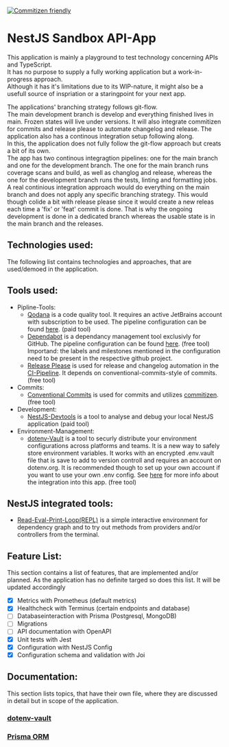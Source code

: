 [![Commitizen friendly](https://img.shields.io/badge/commitizen-friendly-brightgreen.svg)](http://commitizen.github.io/cz-cli/)
  
# NestJS Sandbox API-App
This application is mainly a playground to test technology concerning APIs and TypeScript.  
It has no purpose to supply a fully working application but a work-in-progress approach.  
Although it has it's limitations due to its WIP-nature, it might also be a usefull source of inspriation or a staringpoint for your next app.
  
The applications' branching strategy follows git-flow.  
The main development branch is develop and everything finished lives in main. Frozen states will live under versions. It will also integrate commitizen for commits and release please to automate changelog and release. The application also has a continous integration setup following along.  
In this, the application does not fully follow the git-flow approach but creats a bit of its own.  
The app has two continous integragtion pipelines: one for the main branch and one for the development branch. The one for the main branch runs coverage scans and build, as well as changlog and release, whereas the one for the development branch runs the tests, linting and formatting jobs.  
A real continious integration approach would do everything on the main branch and does not apply any specific branching strategy. This would though colide a bit with release please since it would create a new releas each time a 'fix' or 'feat' commit is done. That is why the ongoing development is done in a dedicated branch whereas the usable state is in the main branch and the releases. 

## Technologies used:
The following list contains technologies and approaches, that are used/demoed in the application.

## Tools used:
- Pipline-Tools:
    - [Qodana](https://www.qodana.cloud) is a code quality tool. It requires an active JetBrains account with subscription to be used. The pipeline configuration can be found [here](./.github/workflows/qodana-scan.yml). (paid tool) 
    - [Dependabot](https://github.com/dependabot) is a dependancy management tool exclusivly for GitHub. The pipeline configuration can be found [here](./.github/dependabot.yml). (free tool)  
    Importand: the labels and milestones mentioned in the configuration need to be present in the respective github project.
    - [Release Please](https://github.com/googleapis/release-please) is used for release and changelog automation in the [CI-Pipeline](./.github/workflows/ci.yml). It depends on conventional-commits-style of commits. (free tool)
- Commits:
    - [Conventional Commits](https://www.conventionalcommits.org/en/v1.0.0/) is used for commits and utilizes [commitizen](https://github.com/commitizen/cz-cli). (free tool)
- Development:
    - [NestJS-Devtools](devtools.nestjs.com) is a tool to analyse and debug your local NestJS application (paid tool)
- Environment-Management:
    - [dotenv-Vault](https://www.dotenv.org/docs) is a tool to securly distribute your environment configurations across platforms and teams. It is a new way to safely store environment variables. It works with an encrypted .env.vault file that is save to add to version controll and requires an account on dotenv.org. It is recommended though to set up your own account if you want to use your own .env config. See [here](#dotenv-vault) for more info about the integration into this app. (free tool)

## NestJS integrated tools:
- [Read-Eval-Print-Loop(REPL)](docs.nestjs.com/recipes/repl) is a simple interactive environment for dependency graph and to try out methods from providers and/or controllers from the terminal.

## Feature List:
This section contains a list of features, that are implemented and/or planned. As the application has no definite targed so does this list. It will be updated accordingly
- [x] Metrics with Prometheus (default metrics)
- [x] Healthcheck with Terminus (certain endpoints and database)
- [ ] Databaseinteraction with Prisma (Postgresql, MongoDB)
- [ ] Migrations
- [ ] API documentation with OpenAPI
- [x] Unit tests with Jest
- [x] Configuration with NestJS Config
- [x] Configuration schema and validation with Joi

## Documentation:
This section lists topics, that have their own file, where they are discussed in detail but in scope of the application.  
  
### [dotenv-vault](./documentation/dotenv-vault.md)
### [Prisma ORM](./documentation/prisma-orm.md)